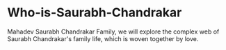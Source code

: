 # Who-is-Saurabh-Chandrakar
Mahadev Saurabh Chandrakar Family, we will explore the complex web of Saurabh Chandrakar's family life, which is woven together by love.
